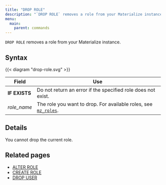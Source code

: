 ```yaml
---
title: "DROP ROLE"
description: "`DROP ROLE` removes a role from your Materialize instance."
menu:
  main:
    parent: commands
---
```


`DROP ROLE` removes a role from your Materialize instance.

## Syntax

{{< diagram "drop-role.svg" >}}

Field | Use
------|-----
**IF EXISTS** | Do not return an error if the specified role does not exist.
_role_name_ | The role you want to drop. For available roles, see [`mz_roles`](/sql/system-catalog/mz_catalog#mz_roles).

## Details

You cannot drop the current role.

## Related pages

- [ALTER ROLE](../alter-role)
- [CREATE ROLE](../create-role)
- [DROP USER](../drop-user)
